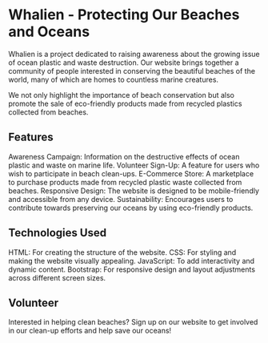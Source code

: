 
# Whalien - Protecting Our Beaches and Oceans

Whalien is a project dedicated to raising awareness about the growing issue of ocean plastic and waste destruction. Our website brings together a community of people interested in conserving the beautiful beaches of the world, many of which are homes to countless marine creatures. 

We not only highlight the importance of beach conservation but also promote the sale of eco-friendly products made from recycled plastics collected from beaches.

## Features

Awareness Campaign: Information on the destructive effects of ocean plastic and waste on marine life.
Volunteer Sign-Up: A feature for users who wish to participate in beach clean-ups.
E-Commerce Store: A marketplace to purchase products made from recycled plastic waste collected from beaches.
Responsive Design: The website is designed to be mobile-friendly and accessible from any device.
Sustainability: Encourages users to contribute towards preserving our oceans by using eco-friendly products.

## Technologies Used

HTML: For creating the structure of the website.
CSS: For styling and making the website visually appealing.
JavaScript: To add interactivity and dynamic content.
Bootstrap: For responsive design and layout adjustments across different screen sizes.

## Volunteer

Interested in helping clean beaches? Sign up on our website to get involved in our clean-up efforts and help save our oceans!

